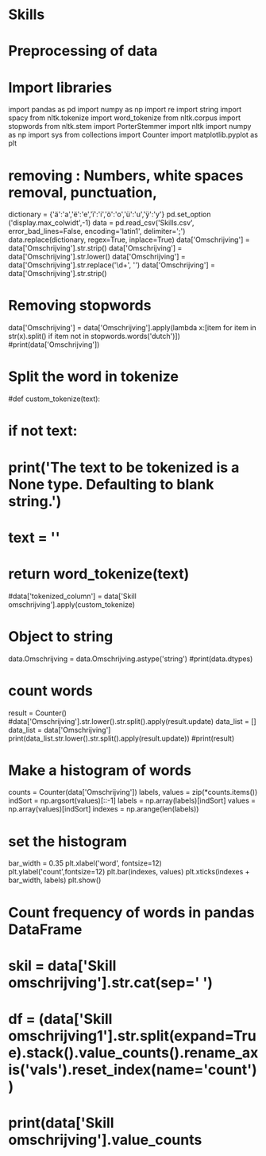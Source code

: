 # Skills 
# Preprocessing of data 
# Import libraries 

import pandas as pd 
import numpy as np 
import re
import string
import spacy 
from nltk.tokenize import word_tokenize
from nltk.corpus import stopwords
from nltk.stem import PorterStemmer
import nltk
import numpy as np
import sys
from collections import Counter
import matplotlib.pyplot as plt 


# removing : Numbers, white spaces removal, punctuation,  
dictionary = {'ä':'a','ë':'e','ï':'i','ö':'o','ü':'u','ÿ':'y'}
pd.set_option ('display.max_colwidt',-1)
data = pd.read_csv('Skills.csv', error_bad_lines=False, encoding='latin1', delimiter=';')
data.replace(dictionary, regex=True, inplace=True)
data['Omschrijving'] = data['Omschrijving'].str.strip()
data['Omschrijving'] = data['Omschrijving'].str.lower()
data['Omschrijving'] = data['Omschrijving'].str.replace('\d+', '')
data['Omschrijving'] = data['Omschrijving'].str.strip()


# Removing stopwords
data['Omschrijving'] = data['Omschrijving'].apply(lambda x:[item for item in str(x).split() if item not in stopwords.words('dutch')])
#print(data['Omschrijving'])


# Split the word in tokenize 
#def custom_tokenize(text):
#    if not text:
#        print('The text to be tokenized is a None type. Defaulting to blank string.')
#        text = ''
#    return word_tokenize(text)
#data['tokenized_column'] = data['Skill omschrijving'].apply(custom_tokenize)

# Object to string 
data.Omschrijving = data.Omschrijving.astype('string') 
#print(data.dtypes)

# count words 
result = Counter()
#data['Omschrijving'].str.lower().str.split().apply(result.update)
data_list = []
data_list = data['Omschrijving']
print(data_list.str.lower().str.split().apply(result.update))
#print(result)

# Make a histogram of words 
counts = Counter(data['Omschrijving'])
labels, values = zip(*counts.items())
indSort = np.argsort(values)[::-1]
labels = np.array(labels)[indSort]
values = np.array(values)[indSort]
indexes = np.arange(len(labels))

# set the histogram 
bar_width = 0.35
plt.xlabel('word', fontsize=12)
plt.ylabel('count',fontsize=12)
plt.bar(indexes, values)
plt.xticks(indexes + bar_width, labels)
plt.show()

# Count frequency of words in pandas DataFrame 
# skil = data['Skill omschrijving'].str.cat(sep=' ')
# df = (data['Skill omschrijving1'].str.split(expand=True).stack().value_counts().rename_axis('vals').reset_index(name='count'))
# print(data['Skill omschrijving'].value_counts


